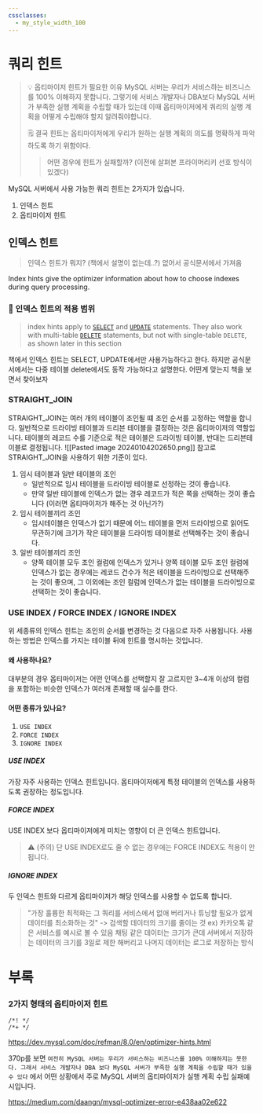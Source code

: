 ```yaml
---
cssclasses:
  - my_style_width_100
---
```

# 쿼리 힌트 

> 💡 옵티마이저 힌트가 필요한 이유
> MySQL 서버는 우리가 서비스하는 비즈니스를 100% 이해하지 못합니다. 그렇기에 서비스 개발자나 DBA보다 MySQL 서버가 부족한 실행 계획을 수립할 때가 있는데 이때 옵티마이저에게 쿼리의 실행 계획을 어떻게 수립해야 할지 알려줘야합니다.
> 
> 🗒 결국 힌트는 옵티마이저에게 우리가 원하는 실행 계획의 의도를 명확하게 파악하도록 하기 위함이다.
>  > 어떤 경우에 힌트가 실패할까? (이전에 살펴본 프라이머리키 선호 방식이 있겠다)

MySQL 서버에서 사용 가능한 쿼리 힌트는 2가지가 있습니다.
1. 인덱스 힌트
2. 옵티마이저 힌트


## 인덱스 힌트

> 인덱스 힌트가 뭐지? (책에서 설명이 없는데..?)
> 없어서 공식문서에서 가져옴

Index hints give the optimizer information about how to choose indexes during query processing.

### 🤔 인덱스 힌트의 적용 범위
> index hints apply to [`SELECT`](https://dev.mysql.com/doc/refman/8.0/en/select.html "13.2.13 SELECT Statement") and [`UPDATE`](https://dev.mysql.com/doc/refman/8.0/en/update.html "13.2.17 UPDATE Statement") statements. They also work with multi-table [`DELETE`](https://dev.mysql.com/doc/refman/8.0/en/delete.html "13.2.2 DELETE Statement") statements, but not with single-table `DELETE`, as shown later in this section

책에서 인덱스 힌트는 SELECT, UPDATE에서만 사용가능하다고 한다.
하지만 공식문서에서는 다중 테이블 delete에서도 동작 가능하다고 설명한다.
어떤게 맞는지 책을 보면서 찾아보자


### STRAIGHT_JOIN

STRAIGHT_JOIN는 여러 개의 테이블이 조인될 떄 조인 순서를 고정하는 역할을 합니다. 일반적으로 드라이빙 테이블과 드리븐 테이블을 결정하는 것은 옵티마이저의 역할입니다.
테이블의 레코드 수를 기준으로 적은 테이블은 드라이빙 테이블, 반대는 드리븐테이블로 결정됩니다.
![[Pasted image 20240104202650.png]]
참고로 STRAIGHT_JOIN을 사용하기 위한 기준이 있다.
1. 임시 테이블과 일반 테이블의 조인
	- 일반적으로 임시 테이블을 드라이빙 테이블로 선정하는 것이 좋습니다.
	- 만약 일반 테이블에 인덱스가 없는 경우 레코드가 적은 쪽을 선택하는 것이 좋습니다 (이러면 옵티마이저가 해주는 것 아닌가?) 
2. 임시 테이블끼리 조인
	 - 임시테이블은 인덱스가 없기 때문에 어느 테이블을 먼저 드라이빙으로 읽어도 무관하기에 크기가 작은 테이블을 드라이빙 테이블로 선택해주는 것이 좋습니다.
3. 일반 테이블끼리 조인
	- 양쪽 테이블 모두 조인 컬럼에 인덱스가 있거나 양쪽 테이블 모두 조인 컬럼에 인덱스가 없는 경우에는 레코드 건수가 적은 테이블을 드라이빙으로 선택해주는 것이 좋으며, 그 이외에는 조인 컬럼에 인덱스가 없는 테이블을 드라이빙으로 선택하는 것이 좋습니다. 

### USE INDEX / FORCE INDEX / IGNORE INDEX

위 세종류의 인덱스 힌트는 조인의 순서를 변경하는 것 다음으로 자주 사용됩니다. 
사용하는 방법은 인덱스를 가지는 테이블 뒤에 힌트를 명시하는 것입니다.

#### 왜 사용하나요?
대부분의 경우 옵티마이저는 어떤 인덱스를 선택할지 잘 고르지만 3~4개 이상의 컬럼을 포함하는 비슷한 인덱스가 여러개 존재할 때 실수를 한다. 

#### 어떤 종류가 있나요?
1. `USE INDEX`
2. `FORCE INDEX`
3. `IGNORE INDEX`

##### USE INDEX
가장 자주 사용하는 인덱스 힌트입니다. 옵티마이저에게 특정 테이블의 인덱스를 사용하도록 권장하는 정도입니다.

##### FORCE INDEX
USE INDEX 보다 옵티마이저에게 미치는 영향이 더 큰 인덱스 힌트입니다.
> ⚠ (주의)
> 단 USE INDEX로도 줄 수 없는 경우에는 FORCE INDEX도 적용이 안됩니다.
 
##### IGNORE INDEX
두 인덱스 힌트와 다르게 옵티마이저가 해당 인덱스를 사용할 수 없도록 합니다.



> "가장 훌륭한 최적화는 그 쿼리를 서비스에서 없애 버리거나 튜닝할 필요가 없게 데이터를 최소화하는 것"
> -> 검색할 데이터의 크기를 줄이는  것
> ex) 카카오톡 같은 서비스를 예시로 볼 수 있음 채팅 같은 데이터는 크기가 큰데 서버에서 저장하는 데이터의 크기를 3일로 제한 해버리고 나머지 데이터는 로그로 저장하는 방식
# 부록

### 2가지 형태의 옵티마이저 힌트
```
/*! */
/*+ */
```
https://dev.mysql.com/doc/refman/8.0/en/optimizer-hints.html


370p를 보면 `여전히 MySQL 서버는 우리가 서비스하는 비즈니스를 100% 이해하지는 못한다. 그래서 서비스 개발자나 DBA 보다 MySQL 서버가 부족한 실행 계획을 수립할 때가 있을 수 있다` 에서 어떤 상황에서 주로 MySQL 서버의 옵티마이저가 실행 계획 수립 실패예시입니다.

https://medium.com/daangn/mysql-optimizer-error-e438aa02e622



